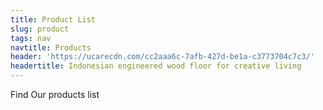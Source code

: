 ```yaml
---
title: Product List
slug: product
tags: nav
navtitle: Products
header: 'https://ucarecdn.com/cc2aaa6c-7afb-427d-be1a-c3773704c7c3/'
headertitle: Indonesian engineered wood floor for creative living
---
```


<p class="lead">Find Our products list</p>